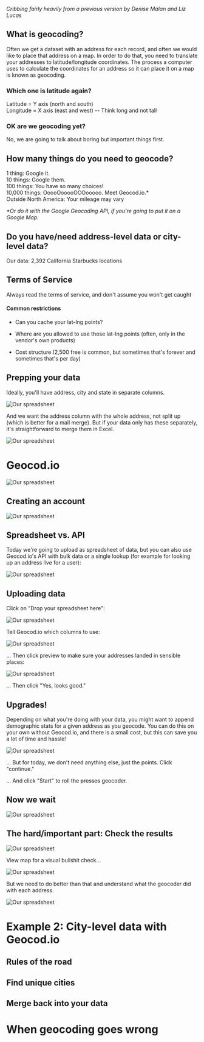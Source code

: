 _Cribbing fairly heavily from a previous version by Denise Malan and Liz Lucas_

## What is geocoding?

Often we get a dataset with an address for each record, and often we would like to place that address on a map. In order to do that, you need to translate your addresses to latitude/longitude coordinates. The process a computer uses to calculate the coordinates for an address so it can place it on a map is known as geocoding.

### Which one is latitude again?

Latitude = Y axis (north and south)  
Longitude = X axis (east and west) -- Think long and not tall

### OK are we geocoding yet?

No, we are going to talk about boring but important things first.

## How many things do you need to geocode?

1 thing: Google it.  
10 things: Google them.  
100 things: You have so many choices!  
10,000 things: OoooOooooOOOooooo. Meet Geocod.io.*  
Outside North America: Your mileage may vary  

_*Or do it with the Google Geocoding API, if you're going to put it on a Google Map._

## Do you have/need address-level data or city-level data?

Our data: 2,392 California Starbucks locations

## Terms of Service

Always read the terms of service, and don't assume you won't get caught

#### Common restrictions
- Can you cache your lat-lng points?  

- Where are you allowed to use those lat-lng points (often, only in the vendor's own products)

- Cost structure (2,500 free is common, but sometimes that's forever and sometimes that's per day)

## Prepping your data

Ideally, you'll have address, city and state in separate columns.

![Our spreadsheet](img/geocod.io/spreadsheet.png)

And we want the address column with the whole address, not split up (which is better for a mail merge). But if your data only has these separately, it's straightforward to merge them in Excel.

![Our spreadsheet](img/geocod.io/spreadsheet_with_highlighted_cols.png)

# Geocod.io

![Our spreadsheet](img/geocod.io/geocod.io_home.png)

## Creating an account

![Our spreadsheet](img/geocod.io/geocod.io_create_account.png)

## Spreadsheet vs. API

Today we're going to upload as spreadsheet of data, but you can also use Geocod.io's API with bulk data or a single lookup (for example for looking up an address live for a user):

![Our spreadsheet](img/geocod.io/geocod.io_spreadsheet_or_api.png)

## Uploading data

Click on "Drop your spreadsheet here":

![Our spreadsheet](img/geocod.io/geocod.io_upload_spreadsheet.png)

Tell Geocod.io which columns to use:

![Our spreadsheet](img/geocod.io/geocod.io_set_columns.png)

... Then click preview to make sure your addresses landed in sensible places:

![Our spreadsheet](img/geocod.io/geocod.io_preview.png)

... Then click "Yes, looks good."

## Upgrades!

Depending on what you're doing with your data, you might want to append demographic stats for a given address as you geocode. You can do this on your own without Geocod.io, and there is a small cost, but this can save you a lot of time and hassle!

![Our spreadsheet](img/geocod.io/geocod.io_appends.png)

... But for today, we don't need anything else, just the points. Click "continue."

... And click "Start" to roll the ~~presses~~ geocoder.

## Now we wait

![Our spreadsheet](https://media.giphy.com/media/vdsISoCQMga9G/giphy.gif)

## The hard/important part: Check the results

![Our spreadsheet](img/geocod.io/geocod.io_list.png)

View map for a visual bullshit check...

![Our spreadsheet](img/geocod.io/geocod.io_map_results.png)

But we need to do better than that and understand what the geocoder did with each address.

![Our spreadsheet](https://pics.me.me/look-harder-memecrunch-com-29709775.png)

# Example 2: City-level data with Geocod.io

## Rules of the road

## Find unique cities

## Merge back into your data

# When geocoding goes wrong
